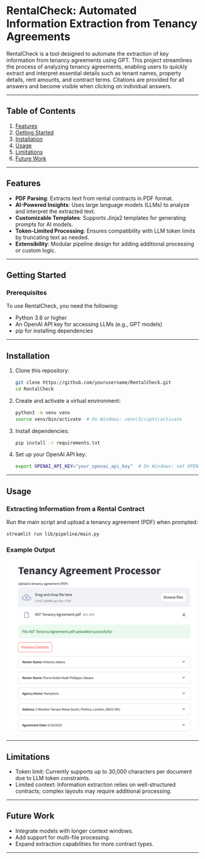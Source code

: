 # RentalCheck: Automated Information Extraction from Tenancy Agreements

RentalCheck is a tool designed to automate the extraction of key information from tenancy agreements using GPT. This project streamlines the process of analyzing tenancy agreements, enabling users to quickly extract and interpret essential details such as tenant names, property details, rent amounts, and contract terms. Citations are provided for all answers and become visible when clicking on individual answers.

---

## Table of Contents

1. [Features](#features)
2. [Getting Started](#getting-started)
3. [Installation](#installation)
4. [Usage](#usage)
5. [Limitations](#limitations)
6. [Future Work](#future-work)

---

## Features

- **PDF Parsing**: Extracts text from rental contracts in PDF format.
- **AI-Powered Insights**: Uses large language models (LLMs) to analyze and interpret the extracted text.
- **Customizable Templates**: Supports Jinja2 templates for generating prompts for AI models.
- **Token-Limited Processing**: Ensures compatibility with LLM token limits by truncating text as needed.
- **Extensibility**: Modular pipeline design for adding additional processing or custom logic.

---

## Getting Started

### Prerequisites

To use RentalCheck, you need the following:

- Python 3.8 or higher
- An OpenAI API key for accessing LLMs (e.g., GPT models)
- pip for installing dependencies

---

## Installation

1. Clone this repository:

   ```bash
   git clone https://github.com/yourusername/RentalCheck.git
   cd RentalCheck
   ```

2. Create and activate a virtual environment:

   ```bash
   python3 -m venv venv
   source venv/bin/activate  # On Windows: venv\Scripts\activate
   ```

3. Install dependencies:

   ```bash
   pip install -r requirements.txt
   ```

4. Set up your OpenAI API key:

   ```bash
   export OPENAI_API_KEY="your_openai_api_key"  # On Windows: set OPENAI_API_KEY="your_openai_api_key"
   ```

---

## Usage

### Extracting Information from a Rental Contract

Run the main script and upload a tenancy agreement (PDF) when prompted:

   ```zsh
   streamlit run lib/pipeline/main.py
   ```

### Example Output

<img src="lib/app/app_data/image.png" alt="Example Output" width="500"/>

---

## Limitations

- Token limit: Currently supports up to 30,000 characters per document due to LLM token constraints.
- Limited context: Information extraction relies on well-structured contracts; complex layouts may require additional processing.

---

## Future Work

- Integrate models with longer context windows.
- Add support for multi-file processing.
- Expand extraction capabilities for more contract types.

---
